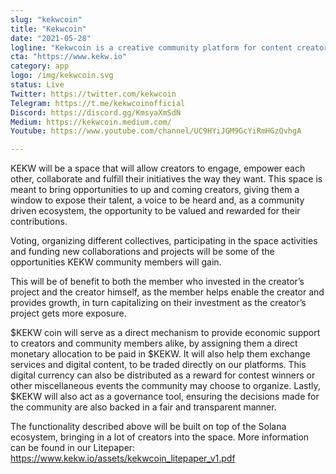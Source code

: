 ```yaml
---
slug: "kekwcoin"
title: "Kekwcoin"
date: "2021-05-28"
logline: "Kekwcoin is a creative community platform for content creators to monetize their artwork and get financial support from investors."
cta: "https://www.kekw.io"
category: app
logo: /img/kekwcoin.svg
status: Live
Twitter: https://twitter.com/kekwcoin
Telegram: https://t.me/kekwcoinofficial
Discord: https://discord.gg/KmsyaXmSdN
Medium: https://kekwcoin.medium.com/
Youtube: https://www.youtube.com/channel/UC9HYiJGM9GcYiRmHGzQvhgA

---
```


KEKW will be a space that will allow creators to engage, empower each other, collaborate and fulfill their initiatives the way they want. This space is meant to bring opportunities to up and coming creators, giving them a window to expose their talent, a voice to be heard and, as a community driven ecosystem, the opportunity to be valued and rewarded for their contributions.

Voting, organizing different collectives, participating in the space activities and funding new collaborations and projects will be some of the opportunities KEKW community members will gain.

This will be of benefit to both the member who invested in the creator’s project and the creator himself, as the member helps enable the creator and provides growth, in turn capitalizing on their investment as the creator’s project
gets more exposure.

$KEKW coin will serve as a direct mechanism to provide economic support to creators and community members alike, by assigning them a direct monetary allocation to be paid in $KEKW. It
will also help them exchange services and digital content, to be traded directly on our platforms. This
digital currency can also be distributed as a reward for contest winners or other miscellaneous events
the community may choose to organize. Lastly, $KEKW will also act as a governance tool, ensuring the decisions made for the community are also backed in a fair and transparent manner.

The functionality described above will be built on top of the Solana ecosystem, bringing in a lot of creators into the space. More information can be found in our Litepaper: https://www.kekw.io/assets/kekwcoin_litepaper_v1.pdf

